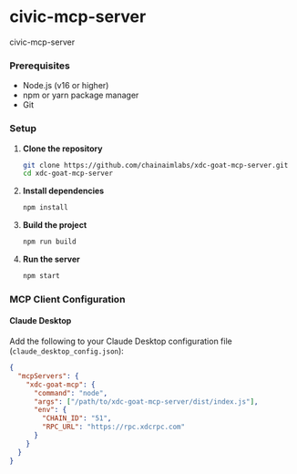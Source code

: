 # civic-mcp-server
civic-mcp-server

### Prerequisites

- Node.js (v16 or higher)
- npm or yarn package manager
- Git

### Setup

1. **Clone the repository**
   ```bash
   git clone https://github.com/chainaimlabs/xdc-goat-mcp-server.git
   cd xdc-goat-mcp-server
   ```

2. **Install dependencies**
   ```bash
   npm install
   ```

3. **Build the project**
   ```bash
   npm run build
   ```

4. **Run the server**
   ```bash
   npm start
   ```

### MCP Client Configuration

#### Claude Desktop

Add the following to your Claude Desktop configuration file (`claude_desktop_config.json`):

```json
{
  "mcpServers": {
    "xdc-goat-mcp": {
      "command": "node",
      "args": ["/path/to/xdc-goat-mcp-server/dist/index.js"],
      "env": {
        "CHAIN_ID": "51",
        "RPC_URL": "https://rpc.xdcrpc.com"
      }
    }
  }
}
```

